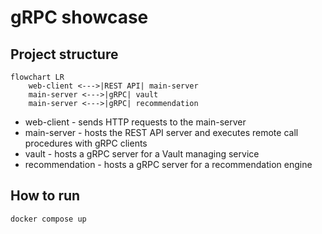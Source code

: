 # gRPC showcase

## Project structure

```mermaid
flowchart LR
    web-client <--->|REST API| main-server
    main-server <--->|gRPC| vault
    main-server <--->|gRPC| recommendation
```

* web-client - sends HTTP requests to the main-server
* main-server - hosts the REST API server and executes remote call procedures with gRPC clients
* vault - hosts a gRPC server for a Vault managing service
* recommendation - hosts a gRPC server for a recommendation engine

## How to run

```bash
docker compose up
```
